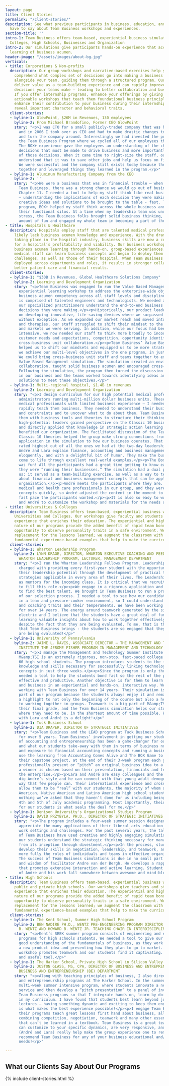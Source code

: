 ```yaml
---
layout: page
title: Client Stories
permalink: "/client-stories/"
description: See what previous participants in business, education, and healthcare
  have to say about Team Business workshops and experiences.
section-title: ''
intro-1: Team Business offers team-based, experiential business simulations to Universities,
  Colleges, High Schools, Businesses and Organization
intro-2: Our simulations give participants hands-on experience that accelerates the
  learning of business acumen.
header-image: "/assets/images/about-bg.jpg"
verticals:
- title: Corporations & Non-profits
  description: Our group workshops and narrative-based exercises help your team fully
    comprehend what complex set of decisions go into making a business work. We work
    alongside your team, guiding them through a structured program. Our programs can
    deliver value as a team-building experience and can rapidly improve the business
    decisions your teams make – leading to better collaboration and business results.
    If you offer internship programs, enhance your offerings by giving participants
    actionable workshops that teach them foundational business principles. These programs
    enhance their contribution to your business during their internship, as well as
    reveal important character and behavioral traits.
  client-stories:
  - byline-1: GlowPoint, $26M in Revenues, 130 employees
    byline-2: From Michael Brandofino, Former CEO GlowPoint
    story: "<p>I was CTO for a small publicly-traded company that was having difficulty
      and in 2006 I took over as CEO and had to make drastic changes to stop the bleeding
      and turn the company around. Interestingly we had invested the prior year in
      the Team Business Program where we cycled all of our employees through the program.
      The BOX+ experience gave the employees an understanding of the challenges and
      decisions that must be made to drive business and more importantly the ramifications
      of those decisions. When it came time to right-size the staff, our employees
      understood that it was to save other jobs and help us focus on fixing the company.
      We were successful and the company still exists today because the team pulled
      together and leveraged things they learned in the program.</p>"
  - byline-1: Aluminum Manufacturing Company from the CEO
    byline-2: ''
    story: "<p>We were a business that was in financial trouble – when we engaged
      Team Business, there was a strong chance we would go out of business or into
      Chapter 11. I needed a tool to help my staff think like real business people
      – understanding the implications of each decision they were making. I needed
      creative ideas and solutions to be brought to the table - fast. Team Business’
      program, BOX+ helped my staff think across the whole business and not just in
      their functional silos. At a time when my leadership team was under incredible
      stress, the Team Business folks brought solid business thinking, a tremendous
      amount of fun and engaged my whole team in becoming a part of the solution.</p>"
- title: Hospitals & Healthcare
  description: Hospitals employ staff that are talented medical professionals – they
    likely lack business acumen knowledge and experience. With the dramatic changes
    taking place in the hospital industry, business skills are now a critical factor
    for a hospital’s profitability and viability. Our business workshops fast track
    business acumen learning through hands-on, group-based experiences. In one day,
    medical staff can learn business concepts and begin to deploy them to their individual
    challenges, as well as those of their hospital. When Team Business workshops are
    deployed across departments and roles, it results in stronger collaboration, driving
    better patient care and financial results.
  client-stories:
  - byline-1: "$30B in Revenues, Global Healthcare Solutions Company"
    byline-2: Learning and Development Organization
    story: "<p>Team Business was engaged to run the Value Based Management (VBM),
      experiential learning workshop to address the enterprise-wide objective of increasing
      business acumen competency across all staff levels and disciplines. Our staff
      is comprised of talented engineers and technologists. We needed a tool to help
      our specialized practitioners understand the end-to-end business impact of the
      decisions they were making.</p><p>Historically, our product leaders focused
      on developing innovative, life-saving devices where we surpassed quality targets
      without exception. As we expanded our market reach and moved into new products
      and therapies, our staff struggled to shift their mindset to the new products
      and markets we were serving. In addition, while our focus had been so product
      intensive, we now needed our staff to think more broadly to incorporate markets,
      customer needs and expectations, competition, opportunity identification and
      cross-business unit collaboration.</p><p>Team Business’ Value Based Management
      helped us to shift our mindsets and equipped us to be more strategic in how
      we achieve our multi-level objectives in the one program, in just two days.
      We could bring cross-business unit staff and teams together to experience the
      Value Based Management simulation. The simulation created an environment of
      collaboration, taught solid business acumen and encouraged cross-role thinking.
      Following the simulation, the program then turned the discussion to real challenges
      in our business and the teams worked towards identifying ideas and deploying
      solutions to meet these objectives.</p>"
  - byline-1: Multi-regional hospital, $1.4B in revenues
    byline-2: Learning and Development Organization
    story: "<p>I design curriculum for our high potential medical professionals and
      administrators running multi-million dollar business units. These are very talented
      medical professionals with limited business experience – I needed a tool to
      rapidly teach them business. They needed to understand their business drivers
      and constraints and to uncover what to do about them. Team Business provided
      them with business tools and theories to structure their thinking.</p><p>Our
      high-potential leaders gained perspective on the Classic 10 business theories,
      and directly applied that knowledge in strategic action learning projects that
      benefited our organization. The facilitated discussion of the Team Business
      Classic 10 theories helped the group make strong connections from the practical
      application in the simulation to how our business operates. That segment was
      rated highest out of all the ones we had at the two-day leadership workshop.</p><p>Both
      André and Lara explain finance, accounting and business management concepts
      eloquently, and with a delightful bit of humor. They make the business theories
      come to life through excellent real-world examples.</p><p>The Box simulation
      was fun! All the participants had a great time getting to know each other as
      they were “running their businesses.” The simulation had a dual purpose for
      us: it served as a team-building exercise, as well as a way to teach the group
      about financial and business management concepts that can be applied in our
      organization.</p><p>André meets the participants where they are. We had several
      medical and health care professionals in our group, and they were able to understand
      concepts quickly, so André adjusted the content in the moment to reflect the
      fast pace the participants wanted.</p><p>It is also so easy to work with Lara
      and André to customize the workshop and materials for the needs of our learners.</p>"
- title: Universities & Colleges
  description: Team Business offers team-based, experiential business workshops to
    Universities and Colleges. Our workshops give faculty and students a hands-on
    experience that enriches their education. The experiential and highly interactive
    nature of our programs provide the added benefit of rapid team bonding and the
    opportunity to observe personality traits in a safe environment. We are not a
    replacement for the lessons learned; we augment the classroom with practical and
    fundamental experience-based examples that help to make the curriculum real.
  client-stories:
  - byline-1: Wharton Leadership Program
    byline-2: LYNN KRAGE, DIRECTOR, WHARTON EXECUTIVE COACHING AND FEEDBACK PROGRAM,
      WHARTON LEADERSHIP PROGRAM, LECTURER, MANAGEMENT DEPARTMENT
    story: "<p>I run the Wharton Leadership Fellows Program. Leadership Fellows are
      charged with providing every first-year student with the opportunity to enhance
      their leadership potential through the development of practical tools and concrete
      strategies applicable in every area of their lives. The Leadership Fellows act
      as mentors for the incoming class. It is critical that we recruit the best talent
      to fill this role.</p><p>We engage in a rigorous application and interview process
      to find the best talent. We brought in Team Business to run a program as part
      of our selection process. I needed a tool to see how our candidates behaved
      in a team and pressure-cooker environment, so I could understand their leadership
      and coaching traits and their temperaments. We have been working with Team Business
      for over 14 years. The energy around teamwork generated by the simulation is
      electric and I believe that the students have a great deal of fun while also
      learning valuable insights about how to work together effectively in teams,
      despite the fact that they are being evaluated. To me, that is the unique factor
      that Team Business brings - the students are so engaged that they forget they
      are being evaluated!</p>"
  - byline-1: University of Pennsylvania
    byline-2: JAIME L. DAVIS, ASSOCIATE DIRECTOR – THE MANAGEMENT AND TECHNOLOGY SUMMER
      INSTITUTE THE JEROME FISHER PROGRAM IN MANAGEMENT AND TECHNOLOGY
    story: "<p>I manage the Management and Technology Summer Institute (M&amp;TSI).
      M&amp;TSI is an extremely rigorous, non-stop, fast-paced college course for
      60 high school students. The program introduces students to the fundamental
      knowledge and skills necessary for successfully linking technology and management
      concepts in just three weeks.</p><p>Since the program is only three weeks, we
      needed a tool to help the students bond fast so the rest of the program is more
      effective and productive. Another objective is for them to learn about leadership
      and business in an experiential and hands-on, interactive way. We have been
      working with Team Business for over 14 years. Their simulation is an integral
      part of our program because the students always enjoy it and remark that is
      a highlight to not only the beginning of the course but also a healthy introduction
      to working together in groups. Teamwork is a big part of M&amp;TSI, not to mention
      their final grade, and the Team Business simulation helps our students get to
      where they need to be, in the shortest amount of time possible. Plus, working
      with Lara and André is a delight!</p>"
  - byline-1: Tuck Business School
    byline-2: DIA DRAPER, DIRECTOR OF STRATEGIC INITIATIVES
    story: "<p>Team Business and the LEAD program at Tuck Business School worked together
      for over 5 years. Team Business’ involvement in getting our students the basics
      of accounting and entrepreneurship has been a game-changer for our elite program
      and what our students take-away with them in terms of business nomenclature
      and exposure to financial accounting concepts and running a business. Our students
      use the learning from Accounting Comes Alive and The BOX Game to aid them in
      their capstone project, at the end of their 3-week program each group of 5 must
      professionally present or “pitch” an original business idea to a “board” and
      a winner is chosen based on their presentation, financials and feasibility of
      the enterprise.</p><p>Lara and André are easy colleagues and the students totally
      dig André’s style and he can connect with that young adult demographic in a
      way that few people can. Their international experience and cross-cultural exposure
      allow them to be “real” with our students, the majority of whom are African
      American, Native American and Latino American high school students. There’s
      nothing we’ve asked that they haven’t done for us including being our go-to
      4th and 5th of July academic programming. Most importantly, their sincere affection
      for our students is what seals the deal for me.</p>"
  - byline-1: Denison University's Organizational Studies Program
    byline-2: DAVID PRZYBYLA, PH.D., DIRECTOR OF STRATEGIC INITIATIVES
    story: "<p>The program includes a four-week summer session designed to help students
      appreciate the many applications of their liberal arts education to real-world
      work settings and challenges. For the past several years, the talented people
      of Team Business have used creative and highly engaging simulations to help
      our students understand the strategic thinking necessary for managing a business
      from its inception through divestment.</p><p>In the process, students test and
      develop their skills in negotiation, leadership, and teamwork, and come to appreciate
      more fully the roles of individuals and teams in effective organizational functioning.
      The success of Team Business simulations is due in no small part to the wit
      and wisdom of facilitator Andre van der Bergh. He develops a rapport with students
      that promotes extensive interaction and active learning. Student evaluations
      of Andre and his work fall somewhere between awesome and mind-blowing.</p>"
- title: High Schools
  description: Team Business offers team-based, experiential business workshops to
    public and private high schools. Our workshops give teachers and students a hands-on
    experience that enriches their education. The experiential and highly interactive
    nature of our programs provide the added benefit of rapid team bonding and the
    opportunity to observe personality traits in a safe environment. We are not a
    replacement for the lessons learned; we augment the classroom with practical and
    fundamental experience-based examples that help to make the curriculum real.
  client-stories:
  - byline-1: The Kent School, Summer High School Program
    byline-2: BEN NADIRE PH.D., WENTZ PRE-ENGINEERING PROGRAM DIRECTOR THE JUDITH
      B. WENTZ AND HOWARD B. WENTZ JR. TEACHING CHAIR IN INTERDISCIPLINARY STUDIES
    story: "<p>Kent’s SEEK summer program consists of engineering and entrepreneurship
      programs for high schools students. We needed a tool to give our students a
      good understanding of the fundamentals of business, as they work toward developing
      a new product idea and presenting how they plan to go to market. The Team Business
      workshop promotes teamwork and our students find it captivating. It is an enjoyable
      and useful tool.</p>"
  - byline-1: The Harker School, Private High School in Silicon Valley
    byline-2: JUSTON GLASS, MS, CPA, DIRECTOR OF BUSINESS AND ENTREPRENEURIAL PROGRAMS,
      BUSINESS AND ENTREPRENEURSHIP (BE) DEPARTMENT
    story: "<p>Along with teaching principles of business, I also direct our business
      and entrepreneurship programs at The Harker School. In the summer, I offer a
      multi-week summer intensive program, where students innovate a new product or
      service and then develop a “pitch presentation” to a panel of investors. I include
      Team Business programs so that I integrate hands-on, learn by doing instruction
      in my curriculum. I have found that students best learn beyond just through
      lectures – having something dynamic and exciting to keep them engaged and energetic
      is what makes the best experience possible!</p><p>I engage Team Business because
      their programs teach great lessons first hand about business, all the while
      combining competition, negotiation, teamwork and many other essential soft skills
      that can’t be learned in a textbook. Team Business is a great team to work with,
      can customize to your specific dynamics, are very responsive, and their facilitators
      (André and Lara) really help make the group experience one to remember! I highly
      recommend Team Business for any of your business educational and/or team building
      needs!</p>"

---
```

## What our Clients Say About Our Programs

{% include client-stories.html %}